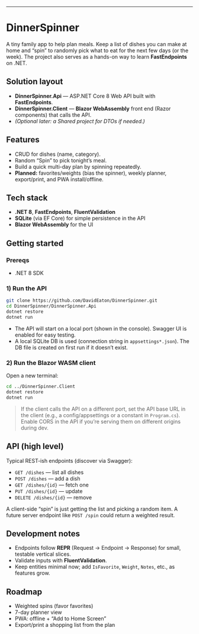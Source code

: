 ---

# DinnerSpinner

A tiny family app to help plan meals. Keep a list of dishes you can make at home and “spin” to randomly pick what to eat for the next few days (or the week). The project also serves as a hands-on way to learn **FastEndpoints** on .NET.

## Solution layout

- **DinnerSpinner.Api** — ASP.NET Core 8 Web API built with **FastEndpoints**.
- **DinnerSpinner.Client** — **Blazor WebAssembly** front end (Razor components) that calls the API.
- *(Optional later: a Shared project for DTOs if needed.)*

## Features

- CRUD for dishes (name, category).
- Random “Spin” to pick tonight’s meal.
- Build a quick multi-day plan by spinning repeatedly.
- **Planned:** favorites/weights (bias the spinner), weekly planner, export/print, and PWA install/offline.

## Tech stack

- **.NET 8**, **FastEndpoints**, **FluentValidation**
- **SQLite** (via EF Core) for simple persistence in the API
- **Blazor WebAssembly** for the UI

## Getting started

### Prereqs
- .NET 8 SDK

### 1) Run the API

```bash
git clone https://github.com/DavidEaton/DinnerSpinner.git
cd DinnerSpinner/DinnerSpinner.Api
dotnet restore
dotnet run
````

* The API will start on a local port (shown in the console). Swagger UI is enabled for easy testing.
* A local SQLite DB is used (connection string in `appsettings*.json`). The DB file is created on first run if it doesn’t exist.

### 2) Run the Blazor WASM client

Open a new terminal:

```bash
cd ../DinnerSpinner.Client
dotnet restore
dotnet run
```

> If the client calls the API on a different port, set the API base URL in the client (e.g., a config/appsettings or a constant in `Program.cs`). Enable CORS in the API if you’re serving them on different origins during dev.

## API (high level)

Typical REST-ish endpoints (discover via Swagger):

* `GET /dishes` — list all dishes
* `POST /dishes` — add a dish
* `GET /dishes/{id}` — fetch one
* `PUT /dishes/{id}` — update
* `DELETE /dishes/{id}` — remove

A client-side “spin” is just getting the list and picking a random item. A future server endpoint like `POST /spin` could return a weighted result.

## Development notes

* Endpoints follow **REPR** (Request → Endpoint → Response) for small, testable vertical slices.
* Validate inputs with **FluentValidation**.
* Keep entities minimal now; add `IsFavorite`, `Weight`, `Notes`, etc., as features grow.

## Roadmap

* Weighted spins (favor favorites)
* 7-day planner view
* PWA: offline + “Add to Home Screen”
* Export/print a shopping list from the plan

